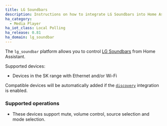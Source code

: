 ```yaml
---
title: LG Soundbars
description: Instructions on how to integrate LG Soundbars into Home Assistant.
ha_category:
  - Media Player
ha_iot_class: Local Polling
ha_release: 0.81
ha_domain: lg_soundbar
---
```


The `lg_soundbar` platform allows you to control [LG Soundbars](https://www.lg.com/us/sound-bars) from Home Assistant.

Supported devices:

- Devices in the SK range with Ethernet and/or Wi-Fi

Compatible devices will be automatically added if the [`discovery`](/integrations/discovery/) integration is enabled.

### Supported operations

- These devices support mute, volume control, source selection and mode selection.
